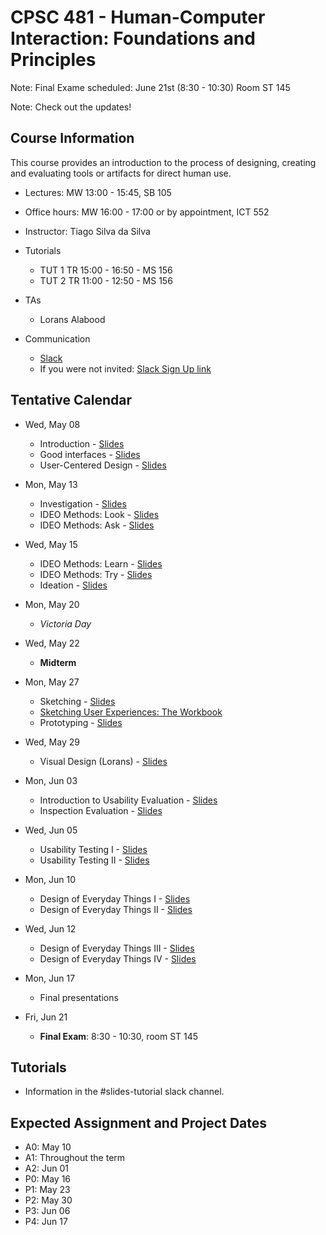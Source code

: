 # CPSC 481 - Human-Computer Interaction: Foundations and Principles

Note: Final Exame scheduled: June 21st (8:30 - 10:30) Room ST 145

Note: Check out the updates!

## Course Information

This course provides an introduction to the process of designing, creating and evaluating tools or artifacts for direct human use.

- Lectures: MW 13:00 - 15:45, SB 105
- Office hours: MW 16:00 - 17:00 or by appointment, ICT 552
- Instructor: Tiago Silva da Silva
- Tutorials
	- TUT 1	TR 15:00 - 16:50 - MS 156
	- TUT 2	TR 11:00 - 12:50 - MS 156

- TAs
	- Lorans Alabood

- Communication
	- [Slack](http://cpsc481-2019s.slack.com/)
	- If you were not invited: [Slack Sign Up link](https://join.slack.com/t/cpsc481-2019s/signup)


## Tentative Calendar

- Wed, May 08
	- Introduction - [Slides](../en/files/CPSC481-01-01-Introduction.pdf)
	- Good interfaces - [Slides](../en/files/CPSC481-01-02-GoodInterfaces_UCD.pdf)
	- User-Centered Design - [Slides](../en/files/CPSC481-01-03-UserCenteredDesign.pdf)
- Mon, May 13
	- Investigation - [Slides](../en/files/CPSC481-02-01-Investigation.pdf)
	- IDEO Methods: Look - [Slides](../en/files/CPSC481-02-02-Look.pdf)
	- IDEO Methods: Ask - [Slides](../en/files/CPSC481-02-03-Ask.pdf)
- Wed, May 15
	- IDEO Methods: Learn - [Slides](../en/files/CPSC481-03-01-Learn.pdf)
	- IDEO Methods: Try - [Slides](../en/files/CPSC481-03-02-Try.pdf)
	- Ideation - [Slides](../en/files/CPSC481-05-02-Ideation.pdf)
- Mon, May 20
	- *Victoria Day*
- Wed, May 22
	- **Midterm**
- Mon, May 27
	- Sketching - [Slides](../en/files/CPSC481-05-02-Ideation.pdf)
	- [Sketching User Experiences: The Workbook](https://sketchbook.cpsc.ucalgary.ca/)
	- Prototyping - [Slides](../en/files/CPSC481-05-02-Prototyping.pdf)
- Wed, May 29
	- Visual Design (Lorans) - [Slides](../en/files/15-Intro-to-Graphic-Design-for-UX.pdf)
- Mon, Jun 03
	- Introduction to Usability Evaluation - [Slides](../en/files/CPSC481-06-01-Intro-to-Usability-Evaluation.pdf)
	- Inspection Evaluation - [Slides](../en/files/CPSC481-06-02-Usability-Inspection-Evaluation.pdf)
- Wed, Jun 05
	- Usability Testing I - [Slides](../en/files/CPSC481-07-01-Usability-Testing.pdf)
	- Usability Testing II - [Slides](../en/files/CPSC481-07-02-Usability-Testing.pdf)
- Mon, Jun 10
	- Design of Everyday Things I - [Slides](../en/files/CPSC481-08-01-DOET.pdf)
	- Design of Everyday Things II - [Slides](../en/files/CPSC481-08-02-DOET.pdf)
- Wed, Jun 12
	- Design of Everyday Things III - [Slides](../en/files/CPSC481-09-01-DOET.pdf)
	- Design of Everyday Things IV - [Slides](../en/files/CPSC481-09-02-DOET.pdf)
- Mon, Jun 17
	- Final presentations
	
- Fri, Jun 21
	- **Final Exam**: 8:30 - 10:30, room ST 145



## Tutorials
- Information in the #slides-tutorial slack channel.

## Expected Assignment and Project Dates
- A0: May 10
- A1: Throughout the term
- A2: Jun 01
- P0: May 16
- P1: May 23
- P2: May 30
- P3: Jun 06
- P4: Jun 17